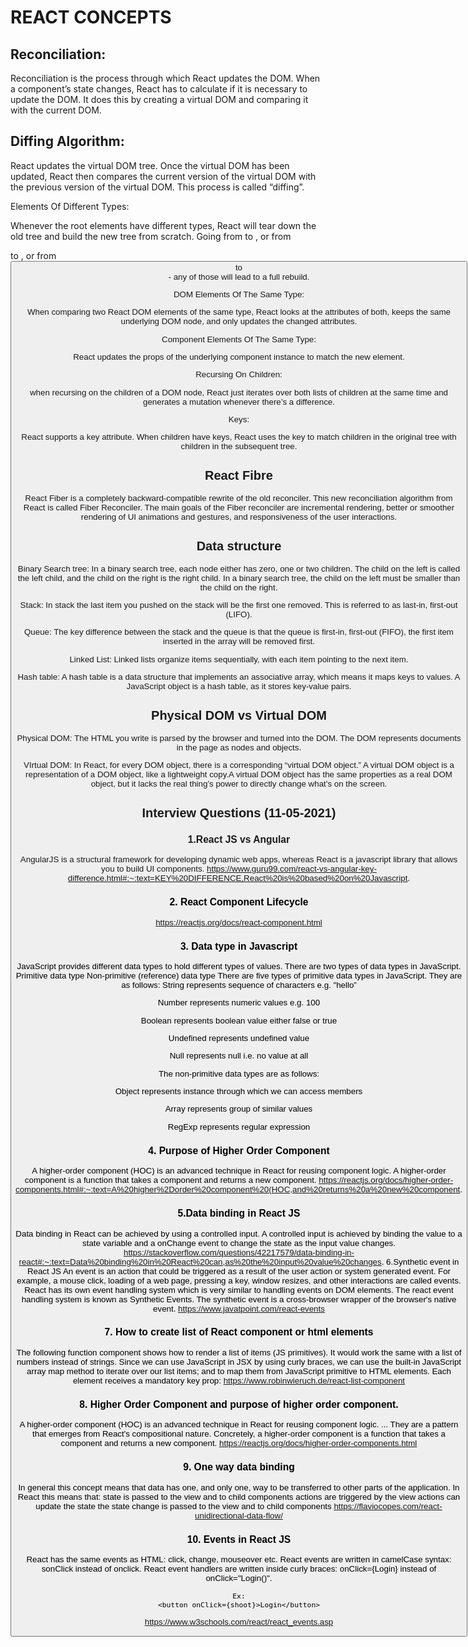 # REACT CONCEPTS

## Reconciliation: 
Reconciliation is the process through which React updates the DOM. When a component’s state changes, React has to calculate if it is necessary to update the DOM. It does this by creating a virtual DOM and comparing it with the current DOM. 


## Diffing Algorithm:
React updates the virtual DOM tree. Once the virtual DOM has been updated, React then compares the current version of the virtual DOM with the previous version of the virtual DOM. This process is called “diffing”.


Elements Of Different Types: 

Whenever the root elements have different types, React will tear down the old tree and build the new tree from scratch. Going from <a> to <img>, or from <Article> to <Comment>, or from <Button> to <div> - any of those will lead to a full rebuild.


DOM Elements Of The Same Type: 

When comparing two React DOM elements of the same type, React looks at the attributes of both, keeps the same underlying DOM node, and only updates the changed attributes.

Component Elements Of The Same Type: 

React updates the props of the underlying component instance to match the new element.


Recursing On Children:

when recursing on the children of a DOM node, React just iterates over both lists of children at the same time and generates a mutation whenever there’s a difference.


Keys:

React supports a key attribute. When children have keys, React uses the key to match children in the original tree with children in the subsequent tree. 


## React Fibre
React Fiber is a completely backward-compatible rewrite of the old reconciler. This new reconciliation algorithm from React is called Fiber Reconciler. The main goals of the Fiber reconciler are incremental rendering, better or smoother rendering of UI animations and gestures, and responsiveness of the user interactions.

## Data structure
Binary Search tree:
In a binary search tree, each node either has zero, one or two children. The child on the left is called the left child, and the child on the right is the right child. In a binary search tree, the child on the left must be smaller than the child on the right.

Stack:
In stack the last item you pushed on the stack will be the first one removed. This is referred to as last-in, first-out (LIFO). 

Queue:
The key difference between the stack and the queue is that the queue is first-in, first-out (FIFO), the first item inserted in the array will be removed first.

Linked List:
Linked lists organize items sequentially, with each item pointing to the next item.

Hash table:
A hash table is a data structure that implements an associative array, which means it maps keys to values. A JavaScript object is a hash table, as it stores key-value pairs.

## Physical DOM vs Virtual DOM
    
Physical DOM:
The HTML you write is parsed by the browser and turned into the DOM. The DOM represents documents in the page as nodes and objects.

VIrtual DOM:
In React, for every DOM object, there is a corresponding “virtual DOM object.” A virtual DOM object is a representation of a DOM object, like a lightweight copy.A virtual DOM object has the same properties as a real DOM object, but it lacks the real thing’s power to directly change what’s on the screen.


## Interview Questions (11-05-2021)
### 1.React JS vs Angular

AngularJS is a structural framework for developing dynamic web apps, whereas React is a javascript library that allows you to build UI components.
https://www.guru99.com/react-vs-angular-key-difference.html#:~:text=KEY%20DIFFERENCE,React%20is%20based%20on%20Javascript.

### 2. React Component Lifecycle
https://reactjs.org/docs/react-component.html

### 3. Data type in Javascript
JavaScript provides different data types to hold different types of values. There are two types of data types in JavaScript.
Primitive data type
Non-primitive (reference) data type
There are five types of primitive data types in JavaScript. They are as follows:
String
    represents sequence of characters e.g. "hello”

Number
    represents numeric values e.g. 100

Boolean
    represents boolean value either false or true

Undefined
    represents undefined value

Null
    represents null i.e. no value at all


The non-primitive data types are as follows:

Object
    represents instance through which we can access members

Array
    represents group of similar values

RegExp
    represents regular expression


### 4. Purpose of Higher Order Component
A higher-order component (HOC) is an advanced technique in React for reusing component logic. A higher-order component is a function that takes a component and returns a new component.
https://reactjs.org/docs/higher-order-components.html#:~:text=A%20higher%2Dorder%20component%20(HOC,and%20returns%20a%20new%20component.

### 5.Data binding in React JS

Data binding in React can be achieved by using a controlled input. A controlled input is achieved by binding the value to a state variable and a onChange event to change the state as the input value changes.
https://stackoverflow.com/questions/42217579/data-binding-in-react#:~:text=Data%20binding%20in%20React%20can,as%20the%20input%20value%20changes.
6.Synthetic event in React JS
An event is an action that could be triggered as a result of the user action or system generated event. For example, a mouse click, loading of a web page, pressing a key, window resizes, and other interactions are called events.
React has its own event handling system which is very similar to handling events on DOM elements. The react event handling system is known as Synthetic Events. The synthetic event is a cross-browser wrapper of the browser's native event.
https://www.javatpoint.com/react-events

### 7. How to create list of React component or html elements

The following function component shows how to render a list of items (JS primitives). It would work the same with a list of numbers instead of strings. Since we can use JavaScript in JSX by using curly braces, we can use the built-in JavaScript array map method to iterate over our list items; and to map them from JavaScript primitive to HTML elements. Each element receives a mandatory key prop:
https://www.robinwieruch.de/react-list-component 

### 8. Higher Order Component and purpose of higher order component.

A higher-order component (HOC) is an advanced technique in React for reusing component logic. ... They are a pattern that emerges from React's compositional nature. Concretely, a higher-order component is a function that takes a component and returns a new component.
https://reactjs.org/docs/higher-order-components.html

### 9. One way data binding

In general this concept means that data has one, and only one, way to be transferred to other parts of the application.
In React this means that:
state is passed to the view and to child components
actions are triggered by the view
actions can update the state
the state change is passed to the view and to child components
https://flaviocopes.com/react-unidirectional-data-flow/



### 10. Events in React JS
React has the same events as HTML: click, change, mouseover etc.
    React events are written in camelCase syntax:
    sonClick instead of onclick.
    React event handlers are written inside curly braces:
    onClick={Login}  instead of onClick="Login()".

    Ex:
    <button onClick={shoot}>Login</button>

https://www.w3schools.com/react/react_events.asp
 
 
 
 




 


























